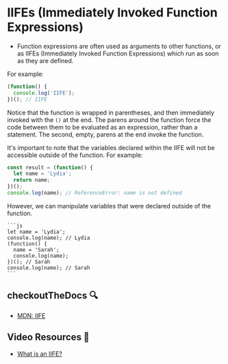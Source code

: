 # IIFEs (Immediately Invoked Function Expressions)

- Function expressions are often used as arguments to other functions, or as IIFEs (Immediately Invoked Function Expressions) which run as soon as they are defined.

For example:
  ```js
  (function() {
    console.log('IIFE');
  })(); // IIFE
  ```
Notice that the function is wrapped in parentheses, and then immediately invoked with the `()` at the end. The parens around the function force the code between them to be evaluated as an expression, rather than a statement.  The second, empty, parens at the end invoke the function.

It's important to note that the variables declared within the IIFE will not be accessible outside of the function. For example:
  ```js
  const result = (function() {
    let name = 'Lydia';
    return name;
  })();
  console.log(name); // ReferenceError: name is not defined
  ```

However, we can manipulate variables that were declared outside of the function.
  
    ```js
    let name = 'Lydia';
    console.log(name); // Lydia
    (function() {
      name = 'Sarah';
      console.log(name);
    })(); // Sarah
    console.log(name); // Sarah
    ```

## checkoutTheDocs 🔍
- [MDN: IIFE](https://developer.mozilla.org/en-US/docs/Glossary/IIFE)

## Video Resources 🎥
- [What is an IIFE?](https://www.youtube.com/watch?v=8GDk8sj0YgQ)
